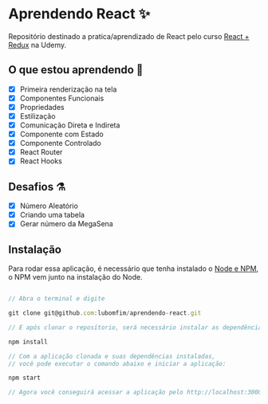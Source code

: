 # Aprendendo React ✨

Repositório destinado a pratica/aprendizado de React pelo curso [React + Redux](https://www.udemy.com/course/react-redux-pt) na Udemy.

## O que estou aprendendo 🎨

- [x] Primeira renderização na tela
- [x] Componentes Funcionais
- [x] Propriedades
- [x] Estilização
- [x] Comunicação Direta e Indireta
- [x] Componente com Estado
- [x] Componente Controlado
- [x] React Router
- [x] React Hooks

## Desafios :alembic:

- [x] Número Aleatório
- [x] Criando uma tabela
- [x] Gerar número da MegaSena

## Instalação

Para rodar essa aplicação, é necessário que tenha instalado o [Node e NPM](https://nodejs.org/en/), o NPM vem junto na instalação do Node.

```js

// Abra o terminal e digite

git clone git@github.com:lubomfim/aprendendo-react.git

// E após clonar o reposítorio, será necessário instalar as dependências com o comando

npm install

// Com a aplicação clonada e suas dependências instaladas,
// você pode executar o comando abaixo e iniciar a aplicação:

npm start

// Agora você conseguirá acessar a aplicação pelo http://localhost:3000/

```
